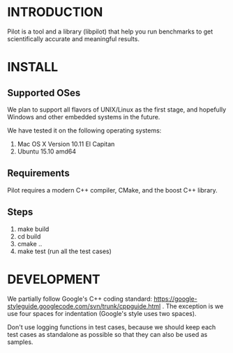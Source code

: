 # INTRODUCTION

Pilot is a tool and a library (libpilot) that help you run benchmarks
to get scientifically accurate and meaningful results.

# INSTALL

## Supported OSes

We plan to support all flavors of UNIX/Linux as the first stage, and
hopefully Windows and other embedded systems in the future.

We have tested it on the following operating systems:
1. Mac OS X Version 10.11 El Capitan
2. Ubuntu 15.10 amd64

## Requirements

Pilot requires a modern C++ compiler, CMake, and the boost C++
library.

## Steps

1. make build
2. cd build
3. cmake ..
4. make test (run all the test cases)

# DEVELOPMENT

We partially follow Google's C++ coding standard:
https://google-styleguide.googlecode.com/svn/trunk/cppguide.html . The
exception is we use four spaces for indentation (Google's style uses
two spaces).

Don't use logging functions in test cases, because we should keep each
test cases as standalone as possible so that they can also be used as
samples.
